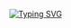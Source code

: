 [![Typing SVG](https://readme-typing-svg.demolab.com?font=Fira+Code&size=30&pause=1000&color=1E6A8BDD&center=%D7%A9%D7%81%D6%B6%D7%A7%D6%B6%D7%A8&vCenter=%D7%A9%D7%81%D6%B6%D7%A7%D6%B6%D7%A8&repeat=%D7%A0%D6%B8%D7%9B%D7%95%D6%B9%D7%9F&random=%D7%A9%D7%81%D6%B6%D7%A7%D6%B6%D7%A8&width=435&lines=Hello%2C+I'm+AcrasKing;Don't+be+shy%2C+be+a+hero+%F0%9F%98%89)](https://git.io/typing-svg)
